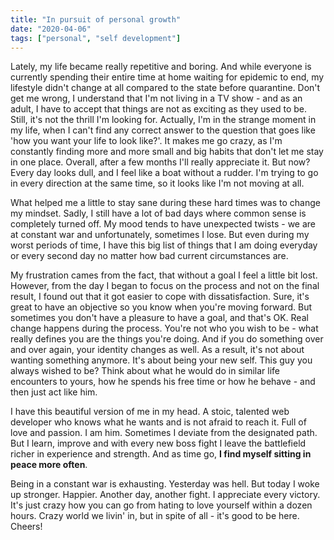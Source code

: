 ```yaml
---
title: "In pursuit of personal growth"
date: "2020-04-06"
tags: ["personal", "self development"]
---
```


Lately, my life became really repetitive and boring. And while everyone is currently spending their entire time at home waiting for epidemic to end, my lifestyle didn't change at all compared to the state before quarantine. Don't get me wrong, I understand that I'm not living in a TV show - and as an adult, I have to accept that things are not as exciting as they used to be. Still, it's not the thrill I'm looking for. Actually, I'm in the strange moment in my life, when I can't find any correct answer to the question that goes like 'how you want your life to look like?'. It makes me go crazy, as I'm constantly finding more and more small and big habits that don't let me stay in one place. Overall, after a few months I'll really appreciate it. But now? Every day looks dull, and I feel like a boat without a rudder. I'm trying to go in every direction at the same time, so it looks like I'm not moving at all.

What helped me a little to stay sane during these hard times was to change my mindset. Sadly, I still have a lot of bad days where common sense is completely turned off. My mood tends to have unexpected twists - we are at constant war and unfortunately, sometimes I lose. But even during my worst periods of time, I have this big list of things that I am doing everyday or every second day no matter how bad current circumstances are.

My frustration cames from the fact, that without a goal I feel a little bit lost. However, from the day I began to focus on the process and not on the final result, I found out that it got easier to cope with dissatisfaction. Sure, it's great to have an objective so you know when you're moving forward. But sometimes you don't have a pleasure to have a goal, and that's OK. Real change happens during the process. You're not who you wish to be - what really defines you are the things you're doing. And if you do something over and over again, your identity changes as well. As a result, it's not about wanting something anymore. It's about being your new self. This guy you always wished to be? Think about what he would do in similar life encounters to yours, how he spends his free time or how he behave - and then just act like him.

I have this beautiful version of me in my head. A stoic, talented web developer who knows what he wants and is not afraid to reach it. Full of love and passion. I am him. Sometimes I deviate from the designated path. But I learn, improve and with every new boss fight I leave the battlefield richer in experience and strength. And as time go, **I find myself sitting in peace more often**.

Being in a constant war is exhausting. Yesterday was hell. But today I woke up stronger. Happier. Another day, another fight. I appreciate every victory. It's just crazy how you can go from hating to love yourself within a dozen hours. Crazy world we livin' in, but in spite of all - it's good to be here. Cheers!